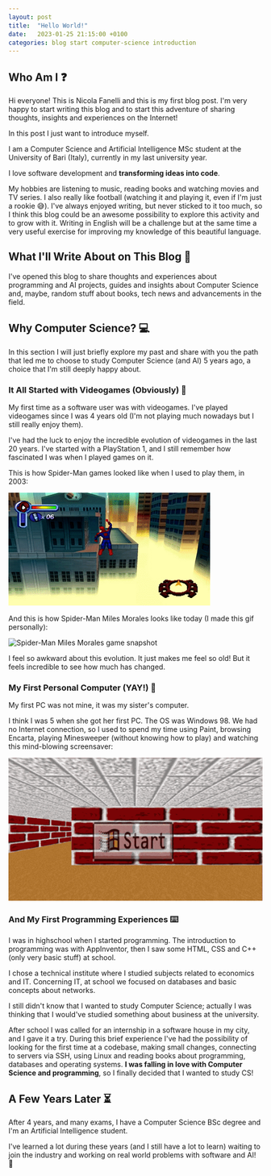 ```yaml
---
layout: post
title:  "Hello World!"
date:   2023-01-25 21:15:00 +0100
categories: blog start computer-science introduction
---
```


## Who Am I :question:
Hi everyone! This is Nicola Fanelli and this is my first blog post. I'm very happy to start writing this blog and to start this adventure of sharing thoughts, insights and experiences on the Internet!

In this post I just want to introduce myself.

I am a Computer Science and Artificial Intelligence MSc student at the University of Bari (Italy), currently in my last university year.

I love software development and **transforming ideas into code**.

My hobbies are listening to music, reading books and watching movies and TV series. I also really like football (watching it and playing it, even if I'm just a rookie :sweat_smile:). I've always enjoyed writing, but never sticked to it too much, so I think this blog could be an awesome possibility to explore this activity and to grow with it. Writing in English will be a challenge but at the same time a very useful exercise for improving my knowledge of this beautiful language.

## What I'll Write About on This Blog :pencil:

I've opened this blog to share thoughts and experiences about programming and AI projects, guides and insights about Computer Science and, maybe, random stuff about books, tech news and advancements in the field.

## Why Computer Science? :computer:

In this section I will just briefly explore my past and share with you the path that led me to choose to study Computer Science (and AI) 5 years ago, a choice that I'm still deeply happy about.

### It All Started with Videogames (Obviously) :space_invader:

My first time as a software user was with videogames. I've played videogames since I was 4 years old (I'm not playing much nowadays but I still really enjoy them). 

I've had the luck to enjoy the incredible evolution of videogames in the last 20 years. I've started with a PlayStation 1, and I still remember how fascinated I was when I played games on it.

This is how Spider-Man games looked like when I used to play them, in 2003:

![Spider-Man on PS1](/assets/images/spiderman_ps1.gif)

And this is how Spider-Man Miles Morales looks like today (I made this gif personally):

![Spider-Man Miles Morales game snapshot](/assets/images/spiderman_miles_morales.gif)

I feel so awkward about this evolution. It just makes me feel so old! But it feels incredible to see how much has changed.

### My First Personal Computer (YAY!) :floppy_disk:

My first PC was not mine, it was my sister's computer. 

I think I was 5 when she got her first PC. The OS was Windows 98. We had no Internet connection, so I used to spend my time using Paint, browsing Encarta, playing Minesweeper (without knowing how to play) and watching this mind-blowing screensaver:

![Windows 98's screensaver](/assets/images/windows98.gif)

### And My First Programming Experiences :keyboard:
I was in highschool when I started programming. The introduction to programming was with AppInventor, then I saw some HTML, CSS and C++ (only very basic stuff) at school. 

I chose a technical institute where I studied subjects related to economics and IT. Concerning IT, at school we focused on databases and basic concepts about networks.

I still didn't know that I wanted to study Computer Science; actually I was thinking that I would've studied something about business at the university.

After school I was called for an internship in a software house in my city, and I gave it a try. During this brief experience I've had the possibility of looking for the first time at a codebase, making small changes, connecting to servers via SSH, using Linux and reading books about programming, databases and operating systems. **I was falling in love with Computer Science and programming**, so I finally decided that I wanted to study CS!

## A Few Years Later :hourglass_flowing_sand:
After 4 years, and many exams, I have a Computer Science BSc degree and I'm an Artificial Intelligence student.

I've learned a lot during these years (and I still have a lot to learn) waiting to join the industry and working on real world problems with software and AI! :rocket:
